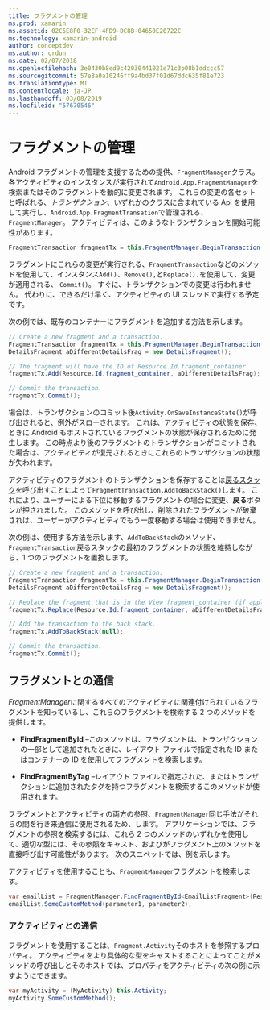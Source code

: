```yaml
---
title: フラグメントの管理
ms.prod: xamarin
ms.assetid: 02C5E8F0-32EF-4FD9-DC8B-04650E20722C
ms.technology: xamarin-android
author: conceptdev
ms.author: crdun
ms.date: 02/07/2018
ms.openlocfilehash: 3e0430b8ed9c42030441021e71c3b08b1ddccc57
ms.sourcegitcommit: 57e8a0a10246ff9a4bd37f01d67ddc635f81e723
ms.translationtype: MT
ms.contentlocale: ja-JP
ms.lasthandoff: 03/08/2019
ms.locfileid: "57670546"
---
```

# <a name="managing-fragments"></a>フラグメントの管理

Android フラグメントの管理を支援するための提供、`FragmentManager`クラス。 各アクティビティのインスタンスが実行されて`Android.App.FragmentManager`を検索またはそのフラグメントを動的に変更されます。 これらの変更の各セットと呼ばれる、*トランザクション*、いずれかのクラスに含まれている Api を使用して実行し、`Android.App.FragmentTransation`で管理される、 `FragmentManager`。 アクティビティは、このようなトランザクションを開始可能性があります。

```csharp
FragmentTransaction fragmentTx = this.FragmentManager.BeginTransaction();
```

フラグメントにこれらの変更が実行される、`FragmentTransaction`などのメソッドを使用して、インスタンス`Add()`、`Remove(),`と`Replace().`を使用して、変更が適用される、 `Commit()`。 すぐに、トランザクションでの変更は行われません。
代わりに、できるだけ早く、アクティビティの UI スレッドで実行する予定です。

次の例では、既存のコンテナーにフラグメントを追加する方法を示します。

```csharp
// Create a new fragment and a transaction.
FragmentTransaction fragmentTx = this.FragmentManager.BeginTransaction();
DetailsFragment aDifferentDetailsFrag = new DetailsFragment();

// The fragment will have the ID of Resource.Id.fragment_container.
fragmentTx.Add(Resource.Id.fragment_container, aDifferentDetailsFrag);

// Commit the transaction.
fragmentTx.Commit();
```

場合は、トランザクションのコミット後`Activity.OnSaveInstanceState()`が呼び出されると、例外がスローされます。 これは、アクティビティの状態を保存、ときに Android もホストされているフラグメントの状態が保存されるために発生します。 この時点より後のフラグメントのトランザクションがコミットされた場合は、アクティビティが復元されるときにこれらのトランザクションの状態が失われます。

アクティビティのフラグメントのトランザクションを保存することは[戻るスタック](https://developer.android.com/guide/topics/fundamentals/tasks-and-back-stack.html)を呼び出すことによって`FragmentTransaction.AddToBackStack()`します。 これにより、ユーザーによる下位に移動するフラグメントの場合に変更、**戻る**ボタンが押されました。 このメソッドを呼び出し、削除されたフラグメントが破棄されは、ユーザーがアクティビティでもう一度移動する場合は使用できません。

次の例は、使用する方法を示します、`AddToBackStack`のメソッド、`FragmentTransaction`戻るスタックの最初のフラグメントの状態を維持しながら、1 つのフラグメントを置換します。

```csharp
// Create a new fragment and a transaction.
FragmentTransaction fragmentTx = this.FragmentManager.BeginTransaction();
DetailsFragment aDifferentDetailsFrag = new DetailsFragment();

// Replace the fragment that is in the View fragment_container (if applicable).
fragmentTx.Replace(Resource.Id.fragment_container, aDifferentDetailsFrag);

// Add the transaction to the back stack.
fragmentTx.AddToBackStack(null);

// Commit the transaction.
fragmentTx.Commit();
```


## <a name="communicating-with-fragments"></a>フラグメントとの通信

*FragmentManager*に関するすべてのアクティビティに関連付けられているフラグメントを知っているし、これらのフラグメントを検索する 2 つのメソッドを提供します。

-   **FindFragmentById** &ndash;このメソッドは、フラグメントは、トランザクションの一部として追加されたときに、レイアウト ファイルで指定された ID またはコンテナーの ID を使用してフラグメントを検索します。

-   **FindFragmentByTag** &ndash;レイアウト ファイルで指定された、またはトランザクションに追加されたタグを持つフラグメントを検索するこのメソッドが使用されます。

フラグメントとアクティビティの両方の参照、`FragmentManager`同じ手法がそれらの間を行き来通信に使用されるため、します。 アプリケーションでは、フラグメントの参照を検索するには、これら 2 つのメソッドのいずれかを使用して、適切な型には、その参照をキャスト、およびがフラグメント上のメソッドを直接呼び出す可能性があります。 次のスニペットでは、例を示します。

アクティビティを使用することも、`FragmentManager`フラグメントを検索します。

```csharp
var emailList = FragmentManager.FindFragmentById<EmailListFragment>(Resource.Id.email_list_fragment);
emailList.SomeCustomMethod(parameter1, parameter2);
```


### <a name="communicating-with-the-activity"></a>アクティビティとの通信

フラグメントを使用することは、`Fragment.Activity`そのホストを参照するプロパティ。 アクティビティをより具体的な型をキャストすることによってことがメソッドの呼び出しとそのホストでは、プロパティをアクティビティの次の例に示すようにできます。

```csharp
var myActivity = (MyActivity) this.Activity;
myActivity.SomeCustomMethod();
```
